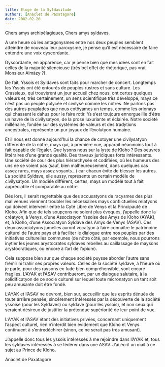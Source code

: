 ```yaml
---
title: Eloge de la Syldavitude
authors: [Anaclet de Paxatagore]
date: 2002-02-20
---
```


Chers amys archipélagiques, Chers amys syldaves,

A une heure où les antagonysmes entre nos deux peuples semblent atteindre de nouveau leur paroxysme, je pense qu’il est nécessaire de faire entendre une voix dyscordante.

Dyscordante, en apparence, car je pense bien que mes idées sont en fait celles de la majorité silencieuse (très bel effet de rhétorique, pas vrai, Monsieur Almàzy ?).

De fait, Yssois et Syldaves sont faits pour marcher de concert. Longtemps les Yssois ont été entourés de peuples rustres et sans culture. Les Crassieux, qui trouvèrent un jour accueil chez nous, ont certes quelques valeurs et, très certainement, un sens scientifique très développé, mays ce n’est pas un peuple polycée et civilysé comme les nôtres. Ne parlons pas des autres peuplades que nous cotôyames un temps, comme les orionays qui chassent le dahus pour le faire rotir. Ys s’est toujours ennorgueillie d’être un havre de la civilysatyon, de la prose luxuriante et éclairée. Notre société millénaire, fondée sur des systèmes de valeurs et des tradytions ancestrales, représente un pur joyaux de l’évolutyon humaine.

Et il nous est donné aujourd’hui la chance de cotoyer une civilysatyon différente de la nôtre, mays qui, à première vue, apparaît néanmoins tout à fait capable de l’égaler. Que lysons nous sur la lyste de Kloho ? Des oeuvres littéraires d’une grande qualité. Des travaux juridiques forts intéressants. Une société de cour des plus hiérarchysée et codifiées, où les humeurs des uns ne se voient pas (sauf, bien malheureusement, dans quelques cas assez rares, mays assez voyants...) car chacun évite de blesser les autres. La société Syldave, elle aussy, représente un certain modèle de civilysatyon. Un modèle différent, certes, mays un modèle tout à fait appréciable et comparable au nôtre.

Dès lors, il serait regrettable que des accusatyons de racysmes des plus mal venues viennent troubler les nécessaires mays conflictuelles relatyons qui doivent intervenir entre la Cyté Libre de Venys et la Principauté de Kloho. Afin que de tels soupçons ne soient plus évoqués, j’appelle donc la créatyon, à Venys, d’une Associatyon Yssoise des Amys de Kloho (AYAK), et, à Kloho, d’une Associatyon Syldave des Amys de Venys (ASAV). Ces deux associatyons jumelles auront vocatyon à faire connaître le patrimoine culturel de l’autre pays et à faciliter le dialogue entre nos peuples par des initiatives culturelles communes (de nôtre côté, par exemple, nous pourrons inytier les jeunes arystocrates syldaves rebelles au caillassage de maysons arystocratiques, ou encore à l’art de l’opium).

Cela suppose bien sur que chaque société puysse aborder l’autre sans frémir ni trahir ses propres valeurs. Celles de la société syldave, à l’heure où je parle, pour des raysons ex-lude bien compréhensible, sont encore fragiles. L’AYAK et l’ASAV contribueront, par un dialogue salutaire, à la solidificatyon de ce socle culturel sur lequel toute micronatyon un tant soit peu amusante doit être fondé.

L’AYAK et l’ASAV ne devront, bien sur, accueillir que les esprits dénués de toute arrière pensée, sincèrement intéressés par la découverte de la société yssoise (pour les Syldaves) ou syldave (pour les yssois), et non ceux qui seraient désireux de justifier la prétendue supériorité de leur point de vue.

L’AYAK et l’ASAV étant des initiatives privées, concernant uniquement l’aspect culturel, rien n’interdit bien évidement que Kloho et Venys continuent à s’entredéchirer (sinon, ce ne serait pas très amusant).

J’appelle donc tous les yssois intéressés à me rejoindre dans l’AYAK et, tous les syldaves intéressés à se fédérer dans une ASAV. J’ai écrit un mail à ce sujet au Prince de Kloho.

Anaclet de Paxatagore